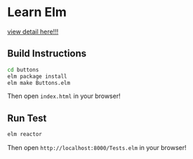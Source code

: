 # Learn Elm
[view detail here!!!](http://guide.elm-lang.org/architecture/user_input/buttons.html)

## Build Instructions

```bash
cd buttons
elm package install
elm make Buttons.elm
```

Then open `index.html` in your browser!


## Run Test
```bash
elm reactor
```

Then open `http://localhost:8000/Tests.elm` in your browser!
